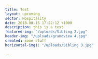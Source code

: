 ```yaml
---
title: Test
layout: upcoming
sector: Hospitality
date: 2018-08-15 17:22:12 +1000
description: this is a test
featured-img: "/uploads/Sibling 2.jpg"
header-img: "/uploads/grandview 4.jpg"
created: some stuff
horizontal-img1: "/uploads/Sibling 3.jpg"

---
```

